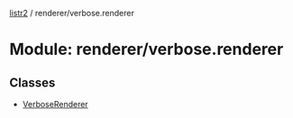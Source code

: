 [listr2](../README.md) / renderer/verbose.renderer

# Module: renderer/verbose.renderer

## Classes

- [VerboseRenderer](../classes/renderer_verbose_renderer.VerboseRenderer.md)
